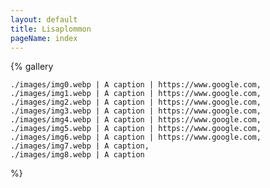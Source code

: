 ```yaml
---
layout: default
title: Lisaplommon
pageName: index
---
```

{% gallery

    ./images/img0.webp | A caption | https://www.google.com,
    ./images/img1.webp | A caption | https://www.google.com,
    ./images/img2.webp | A caption | https://www.google.com,
    ./images/img3.webp | A caption | https://www.google.com,
    ./images/img4.webp | A caption | https://www.google.com,
    ./images/img5.webp | A caption | https://www.google.com,
    ./images/img6.webp | A caption | https://www.google.com,
    ./images/img7.webp | A caption,
    ./images/img8.webp | A caption

%}
